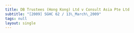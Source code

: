 ```yaml
---
title: DB Trustees (Hong Kong) Ltd v Consult Asia Pte Ltd
subtitle: "[2009] SGHC 62 / 13\_March\_2009"
tags: null
layout: single
---
```


